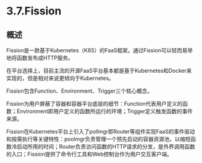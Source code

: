 # 3.7.Fission

## 概述

Fission是一款基于Kubernetes（K8S）的FaaS框架。通过Fission可以轻而易举地将函数发布成HTTP服务。

在平台选择上，目前主流的开源FaaS平台基本都是基于Kubernetes和Docker来实现的，但是相对来说更倾向于Kubernetes。

Fission包含Function、Environment、Trigger三个核心概念。

Fission为用户屏蔽了容器和容器平台底层的细节：Function代表用户定义的函数；Environment即用户定义的函数所运行的环境；Trigger定义触发函数的事件来源。

Fission在Kubernetes平台上引入了pollmgr即Router等组件实现FaaS的事件驱动和按需执行等关键特性：poolmgr负责管理一个预先启动的容器资源池，以缩短函数冷启动所用的时间；Router负责访问函数的HTTP请求的分发，是外界调用函数的入口；Fission提供了命令行工具和Web控制台作为用户交互客户端。

